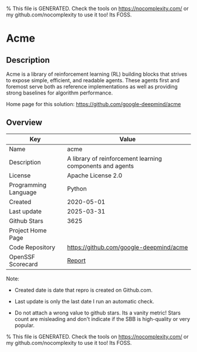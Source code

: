 
% This file is GENERATED. Check the tools on https://nocomplexity.com/ or my github.com/nocomplexity to use it too! Its FOSS. 

# Acme

## Description 

Acme is a library of reinforcement learning (RL) building blocks that strives to expose simple, efficient, and readable agents. These agents first and foremost serve both as reference implementations as well as providing strong baselines for algorithm performance. 

Home page for this solution: https://github.com/google-deepmind/acme 

## Overview 

| Key | Value |
| --- | --- |
| Name | acme |
| Description | A library of reinforcement learning components and agents |
| License | Apache License 2.0 |
| Programming Language | Python |
| Created | 2020-05-01 |
| Last update | 2025-03-31 |
| Github Stars | 3625 |
| Project Home Page |  |
| Code Repository | https://github.com/google-deepmind/acme |
| OpenSSF Scorecard | [Report](https://securityscorecards.dev/viewer/?uri=github.com/google-deepmind/acme) |

Note:
 - Created date is date that repro is created on Github.com. 

- Last update is only the last date I run an automatic check. 

- Do not attach a wrong value to github stars. Its a vanity metric! Stars count are misleading and 
don't indicate if the SBB is high-quality or very popular.

% This file is GENERATED. Check the tools on https://nocomplexity.com/ or my github.com/nocomplexity to use it too! Its FOSS. 

